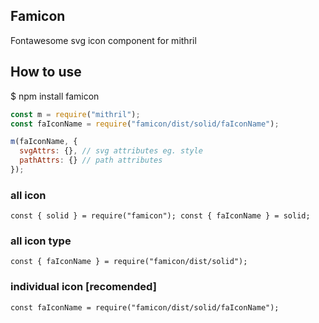 ## Famicon
Fontawesome svg icon component for mithril

## How to use

$ npm install famicon

```js
const m = require("mithril");
const faIconName = require("famicon/dist/solid/faIconName");

m(faIconName, {
  svgAttrs: {}, // svg attributes eg. style
  pathAttrs: {} // path attributes
});
```

### all icon

``
const { solid } = require("famicon");
const { faIconName } = solid;
``

### all icon type
``
const { faIconName } = require("famicon/dist/solid");
``

### individual icon [recomended]

``
const faIconName = require("famicon/dist/solid/faIconName");
``


